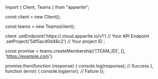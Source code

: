 import { Client, Teams } from "appwrite";

const client = new Client();

const teams = new Teams(client);

client
    .setEndpoint('https://<REGION>.cloud.appwrite.io/v1') // Your API Endpoint
    .setProject('5df5acd0d48c2') // Your project ID
;

const promise = teams.createMembership('[TEAM_ID]', [], 'https://example.com');

promise.then(function (response) {
    console.log(response); // Success
}, function (error) {
    console.log(error); // Failure
});
